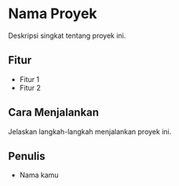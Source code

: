 # Nama Proyek
Deskripsi singkat tentang proyek ini.

## Fitur
- Fitur 1
- Fitur 2

## Cara Menjalankan
Jelaskan langkah-langkah menjalankan proyek ini.

## Penulis
- Nama kamu
